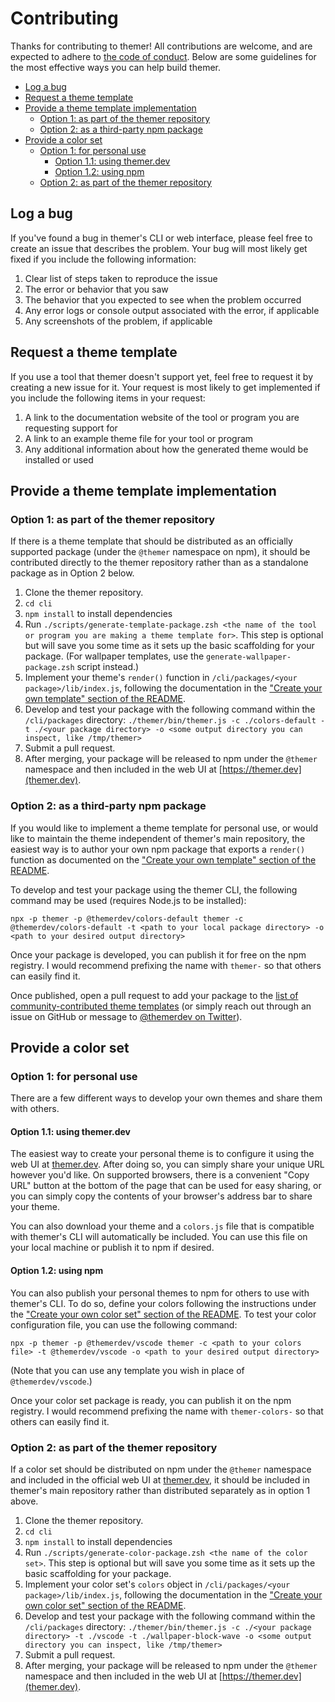 # Contributing

Thanks for contributing to themer! All contributions are welcome, and are expected to adhere to [the code of conduct](https://github.com/themerdev/themer/blob/main/CODE_OF_CONDUCT.md). Below are some guidelines for the most effective ways you can help build themer.

- [Log a bug](#log-a-bug)
- [Request a theme template](#request-a-theme-template)
- [Provide a theme template implementation](#provide-a-theme-template-implementation)
  - [Option 1: as part of the themer repository](#option-1-as-part-of-the-themer-repository)
  - [Option 2: as a third-party npm package](#option-2-as-a-third-party-npm-package)
- [Provide a color set](#provide-a-color-set)
  - [Option 1: for personal use](#option-1-for-personal-use)
    - [Option 1.1: using themer.dev](#option-11-using-themerdev)
    - [Option 1.2: using npm](#option-12-using-npm)
  - [Option 2: as part of the themer repository](#option-2-as-part-of-the-themer-repository)

## Log a bug

If you've found a bug in themer's CLI or web interface, please feel free to create an issue that describes the problem. Your bug will most likely get fixed if you include the following information:

1. Clear list of steps taken to reproduce the issue
2. The error or behavior that you saw
3. The behavior that you expected to see when the problem occurred
4. Any error logs or console output associated with the error, if applicable
5. Any screenshots of the problem, if applicable

## Request a theme template

If you use a tool that themer doesn't support yet, feel free to request it by creating a new issue for it. Your request is most likely to get implemented if you include the following items in your request:

1. A link to the documentation website of the tool or program you are requesting support for
2. A link to an example theme file for your tool or program
3. Any additional information about how the generated theme would be installed or used

## Provide a theme template implementation

### Option 1: as part of the themer repository

If there is a theme template that should be distributed as an officially supported package (under the `@themer` namespace on npm), it should be contributed directly to the themer repository rather than as a standalone package as in Option 2 below.

1. Clone the themer repository.
2. `cd cli`
3. `npm install` to install dependencies
4. Run `./scripts/generate-template-package.zsh <the name of the tool or program you are making a theme template for>`. This step is optional but will save you some time as it sets up the basic scaffolding for your package. (For wallpaper templates, use the `generate-wallpaper-package.zsh` script instead.)
5. Implement your theme's `render()` function in `/cli/packages/<your package>/lib/index.js`, following the documentation in the ["Create your own template" section of the README](https://github.com/themerdev/themer#create-your-own-template).
6. Develop and test your package with the following command within the `/cli/packages` directory: `./themer/bin/themer.js -c ./colors-default -t ./<your package directory> -o <some output directory you can inspect, like /tmp/themer>`
7. Submit a pull request.
8. After merging, your package will be released to npm under the `@themer` namespace and then included in the web UI at [https://themer.dev](themer.dev).

### Option 2: as a third-party npm package

If you would like to implement a theme template for personal use, or would like to maintain the theme independent of themer's main repository, the easiest way is to author your own npm package that exports a `render()` function as documented on the ["Create your own template" section of the README](https://github.com/themerdev/themer#create-your-own-template).

To develop and test your package using the themer CLI, the following command may be used (requires Node.js to be installed):

    npx -p themer -p @themerdev/colors-default themer -c @themerdev/colors-default -t <path to your local package directory> -o <path to your desired output directory>

Once your package is developed, you can publish it for free on the npm registry. I would recommend prefixing the name with `themer-` so that others can easily find it.

Once published, open a pull request to add your package to the [list of community-contributed theme templates](https://github.com/themerdev/themer#community) (or simply reach out through an issue on GitHub or message to [@themerdev on Twitter](https://twitter.com/themerdev)).

## Provide a color set

### Option 1: for personal use

There are a few different ways to develop your own themes and share them with others.

#### Option 1.1: using themer.dev

The easiest way to create your personal theme is to configure it using the web UI at [themer.dev](https://themer.dev). After doing so, you can simply share your unique URL however you'd like. On supported browsers, there is a convenient "Copy URL" button at the bottom of the page that can be used for easy sharing, or you can simply copy the contents of your browser's address bar to share your theme.

You can also download your theme and a `colors.js` file that is compatible with themer's CLI will automatically be included. You can use this file on your local machine or publish it to npm if desired.

#### Option 1.2: using npm

You can also publish your personal themes to npm for others to use with themer's CLI. To do so, define your colors following the instructions under the ["Create your own color set" section of the README](https://github.com/themerdev/themer#create-your-own-color-set). To test your color configuration file, you can use the following command:

    npx -p themer -p @themerdev/vscode themer -c <path to your colors file> -t @themerdev/vscode -o <path to your desired output directory>

(Note that you can use any template you wish in place of `@themerdev/vscode`.)

Once your color set package is ready, you can publish it on the npm registry. I would recommend prefixing the name with `themer-colors-` so that others can easily find it.

### Option 2: as part of the themer repository

If a color set should be distributed on npm under the `@themer` namespace and included in the official web UI at [themer.dev](https://themer.dev), it should be included in themer's main repository rather than distributed separately as in option 1 above.

1. Clone the themer repository.
2. `cd cli`
3. `npm install` to install dependencies
4. Run `./scripts/generate-color-package.zsh <the name of the color set>`. This step is optional but will save you some time as it sets up the basic scaffolding for your package.
5. Implement your color set's `colors` object in `/cli/packages/<your package>/lib/index.js`, following the documentation in the ["Create your own color set" section of the README](https://github.com/themerdev/themer#create-your-own-color-set).
6. Develop and test your package with the following command within the `/cli/packages` directory: `./themer/bin/themer.js -c ./<your package directory> -t ./vscode -t ./wallpaper-block-wave -o <some output directory you can inspect, like /tmp/themer>`
7. Submit a pull request.
8. After merging, your package will be released to npm under the `@themer` namespace and then included in the web UI at [https://themer.dev](themer.dev).
